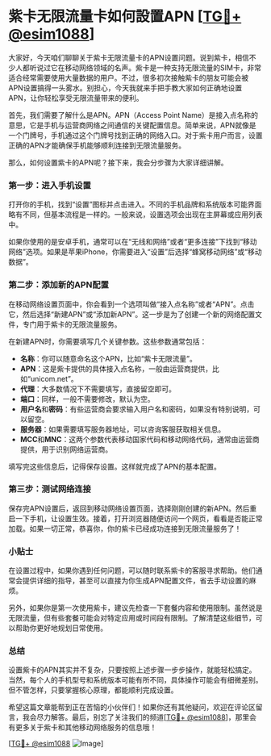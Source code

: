 # 紫卡无限流量卡如何設置APN [[TG💪+ @esim1088](https://t.me/s/esim1088)]

大家好，今天咱们聊聊关于紫卡无限流量卡的APN设置问题。说到紫卡，相信不少人都听说过它在移动网络领域的名声。紫卡是一种支持无限流量的SIM卡，非常适合经常需要使用大量数据的用户。不过，很多初次接触紫卡的朋友可能会被APN设置搞得一头雾水。别担心，今天我就来手把手教大家如何正确地设置APN，让你轻松享受无限流量带来的便利。

首先，我们需要了解什么是APN。APN（Access Point Name）是接入点名称的意思，它是手机与运营商网络之间通信的关键配置信息。简单来说，APN就像是一个门牌号，手机通过这个门牌号找到正确的网络入口。对于紫卡用户而言，设置正确的APN才能确保手机能够顺利连接到无限流量服务。

那么，如何设置紫卡的APN呢？接下来，我会分步骤为大家详细讲解。

### 第一步：进入手机设置

打开你的手机，找到“设置”图标并点击进入。不同的手机品牌和系统版本可能界面略有不同，但基本流程是一样的。一般来说，设置选项会出现在主屏幕或应用列表中。

如果你使用的是安卓手机，通常可以在“无线和网络”或者“更多连接”下找到“移动网络”选项。如果是苹果iPhone，你需要进入“设置”后选择“蜂窝移动网络”或“移动数据”。

### 第二步：添加新的APN配置

在移动网络设置页面中，你会看到一个选项叫做“接入点名称”或者“APN”。点击它，然后选择“新建APN”或“添加新APN”。这一步是为了创建一个新的网络配置文件，专门用于紫卡的无限流量服务。

在新建APN时，你需要填写几个关键参数。这些参数通常包括：

- **名称**：你可以随意命名这个APN，比如“紫卡无限流量”。
- **APN**：这是紫卡提供的具体接入点名称，一般由运营商提供，比如“unicom.net”。
- **代理**：大多数情况下不需要填写，直接留空即可。
- **端口**：同样，一般不需要修改，默认为空。
- **用户名**和**密码**：有些运营商会要求输入用户名和密码，如果没有特别说明，可以留空。
- **服务器**：如果需要填写服务器地址，可以咨询客服获取相关信息。
- **MCC**和**MNC**：这两个参数代表移动国家代码和移动网络代码，通常由运营商提供，用于识别网络运营商。

填写完这些信息后，记得保存设置。这样就完成了APN的基本配置。

### 第三步：测试网络连接

保存完APN设置后，返回到移动网络设置页面，选择刚刚创建的新APN。然后重启一下手机，让设置生效。接着，打开浏览器随便访问一个网页，看看是否能正常加载。如果一切正常，恭喜你，你的紫卡已经成功连接到无限流量服务了！

### 小贴士

在设置过程中，如果你遇到任何问题，可以随时联系紫卡的客服寻求帮助。他们通常会提供详细的指导，甚至可以直接为你生成APN配置文件，省去手动设置的麻烦。

另外，如果你是第一次使用紫卡，建议先检查一下套餐内容和使用限制。虽然说是无限流量，但有些套餐可能会对特定应用或时间段有限制。了解清楚这些细节，可以帮助你更好地规划日常使用。

### 总结

设置紫卡的APN其实并不复杂，只要按照上述步骤一步步操作，就能轻松搞定。当然，每个人的手机型号和系统版本可能有所不同，具体操作可能会有细微差别。但不管怎样，只要掌握核心原理，都能顺利完成设置。

希望这篇文章能帮到正在苦恼的小伙伴们！如果你还有其他疑问，欢迎在评论区留言，我会尽力解答。最后，别忘了关注我们的频道[[TG💪+ @esim1088](https://t.me/s/esim1088)]，那里会有更多关于紫卡和其他移动网络服务的信息哦！

[[TG💪+ @esim1088](https://t.me/s/esim1088) ![Image](https://i.postimg.cc/4NQfJmqS/Snipaste-2025-05-13-00-14-12.png)]